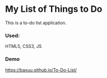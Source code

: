 # My List of Things to Do

This is a to-do list application.



### Used:

HTML5, CSS3, JS

### Demo
https://baxuu.github.io/To-Do-List/